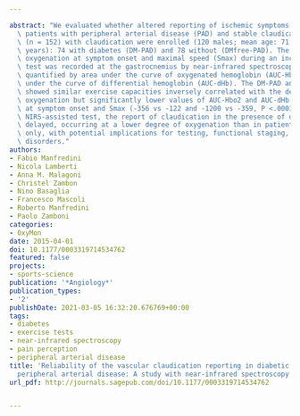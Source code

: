 ---
abstract: "We evaluated whether altered reporting of ischemic symptoms occurs in diabetic\
  \ patients with peripheral arterial disease (PAD) and stable claudication. Patients\
  \ (n = 152) with claudication were enrolled (120 males; mean age: 71.0 \xB1 8.6\
  \ years): 74 with diabetes (DM-PAD) and 78 without (DMfree-PAD). The degree of muscle\
  \ oxygenation at symptom onset and maximal speed (Smax) during an incremental treadmill\
  \ test was recorded at the gastrocnemius by near-infrared spectroscopy (NIRS) and\
  \ quantified by area under the curve of oxygenated hemoglobin (AUC-Hbo2) and area\
  \ under the curve of differential hemoglobin (AUC-dHb). The DM-PAD and DMfree-PAD\
  \ showed similar exercise capacities inversely correlated with the degree of muscle\
  \ oxygenation but significantly lower values of AUC-Hbo2 and AUC-dHb for DM-PAD\
  \ at symptom onset and Smax (-356 vs -122 and -1200 vs -359, P <.0001). During a\
  \ NIRS-assisted test, the report of claudication in the presence of diabetes was\
  \ delayed, occurring at a lower degree of oxygenation than in patients with PAD\
  \ only, with potential implications for testing, functional staging, and balance\
  \ disorders."
authors:
- Fabio Manfredini
- Nicola Lamberti
- Anna M. Malagoni
- Christel Zambon
- Nino Basaglia
- Francesco Mascoli
- Roberto Manfredini
- Paolo Zamboni
categories:
- OxyMon
date: 2015-04-01
doi: 10.1177/0003319714534762
featured: false
projects:
- sports-science
publication: '*Angiology*'
publication_types:
- '2'
publishDate: 2021-03-05 16:32:20.676769+00:00
tags:
- diabetes
- exercise tests
- near-infrared spectroscopy
- pain perception
- peripheral arterial disease
title: 'Reliability of the vascular claudication reporting in diabetic patients with
  peripheral arterial disease: A study with near-infrared spectroscopy'
url_pdf: http://journals.sagepub.com/doi/10.1177/0003319714534762

---
